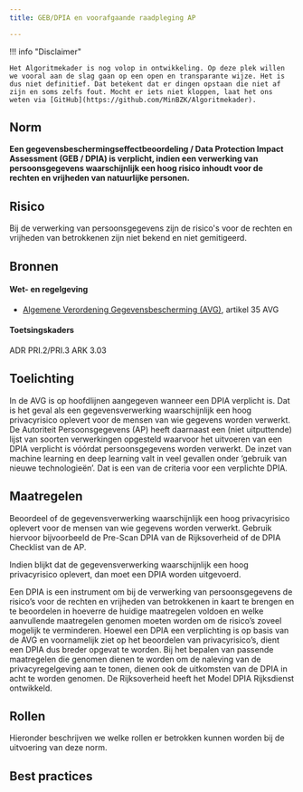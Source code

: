 ```yaml
---
title: GEB/DPIA en voorafgaande raadpleging AP 

---
```


!!! info "Disclaimer"

    Het Algoritmekader is nog volop in ontwikkeling. Op deze plek willen we vooral aan de slag gaan op een open en transparante wijze. Het is dus niet definitief. Dat betekent dat er dingen opstaan die niet af zijn en soms zelfs fout. Mocht er iets niet kloppen, laat het ons weten via [GitHub](https://github.com/MinBZK/Algoritmekader).


## Norm
**Een gegevensbeschermingseffectbeoordeling / Data Protection Impact Assessment (GEB / DPIA) is verplicht, indien een verwerking van persoonsgegevens waarschijnlijk een hoog risico inhoudt voor de rechten en vrijheden van natuurlijke personen.**

## Risico
Bij de verwerking van persoonsgegevens zijn de risico's voor de rechten en vrijheden van betrokkenen zijn niet bekend en niet gemitigeerd.  

## Bronnen

#### Wet- en regelgeving

- [Algemene Verordening Gegevensbescherming (AVG)](https://eur-lex.europa.eu/legal-content/NL/TXT/HTML/?uri=CELEX:32016R0679&qid=1685451198313), artikel 35 AVG

#### Toetsingskaders
ADR PRI.2/PRI.3
ARK 3.03

## Toelichting
In de AVG is op hoofdlijnen aangegeven wanneer een DPIA verplicht is. Dat is het geval als een gegevensverwerking waarschijnlijk een hoog privacyrisico oplevert voor de mensen van wie gegevens worden verwerkt. 
De Autoriteit Persoonsgegevens (AP) heeft daarnaast een (niet uitputtende) lijst van soorten verwerkingen opgesteld waarvoor het uitvoeren van een DPIA verplicht is vóórdat persoonsgegevens worden verwerkt.
De inzet van machine learning en deep learning valt in veel gevallen onder ‘gebruik van nieuwe technologieën’. Dat is een van de criteria voor een verplichte DPIA. 

## Maatregelen
Beoordeel of de gegevensverwerking waarschijnlijk een hoog privacyrisico oplevert voor de mensen van wie gegevens worden verwerkt. Gebruik hiervoor bijvoorbeeld de Pre-Scan DPIA van de Rijksoverheid of de DPIA Checklist van de AP. 

Indien blijkt dat de gegevensverwerking waarschijnlijk een hoog privacyrisico oplevert, dan moet een DPIA worden uitgevoerd. 

Een DPIA is een instrument om bij de verwerking van persoonsgegevens de risico’s voor de rechten en vrijheden van betrokkenen in kaart te brengen en te beoordelen in hoeverre de huidige maatregelen voldoen en welke aanvullende maatregelen genomen moeten worden om de risico’s zoveel mogelijk te verminderen. Hoewel een DPIA een verplichting is op basis van de AVG en voornamelijk ziet op het beoordelen van privacyrisico’s, dient een DPIA dus breder opgevat te worden. Bij het bepalen van passende maatregelen die genomen dienen te worden om de naleving van de privacyregelgeving aan te tonen, dienen ook de uitkomsten van de DPIA in acht te worden genomen. De Rijksoverheid heeft het Model DPIA Rijksdienst ontwikkeld. 



## Rollen
Hieronder beschrijven we welke rollen er betrokken kunnen worden bij de uitvoering van deze norm. 



## Best practices



